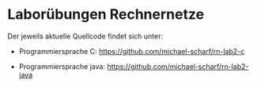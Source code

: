 # Laborübungen Rechnernetze

Der jeweils aktuelle Quellcode findet sich unter:

* Programmiersprache C: https://github.com/michael-scharf/rn-lab2-c

* Programmiersprache java: https://github.com/michael-scharf/rn-lab2-java
